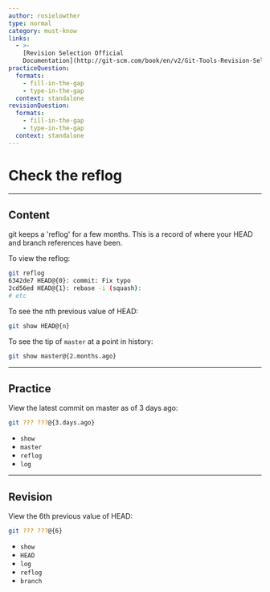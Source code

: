 ```yaml
---
author: rosielowther
type: normal
category: must-know
links:
  - >-
    [Revision Selection Official
    Documentation](http://git-scm.com/book/en/v2/Git-Tools-Revision-Selection){website}
practiceQuestion:
  formats:
    - fill-in-the-gap
    - type-in-the-gap
  context: standalone
revisionQuestion:
  formats:
    - fill-in-the-gap
    - type-in-the-gap
  context: standalone
---
```


# Check the reflog


---

## Content

git keeps a 'reflog' for a few months. This is a record of where your HEAD and branch references have been.

To view the reflog:

```bash
git reflog
6342de7 HEAD@{0}: commit: Fix typo
2cd56ed HEAD@{1}: rebase -i (squash):
# etc
```

To see the nth previous value of HEAD:

```bash
git show HEAD@{n}
```

To see the tip of `master` at a point in history:

```bash
git show master@{2.months.ago}
```


---

## Practice

View the latest commit on master as of 3 days ago:

```bash
git ??? ???@{3.days.ago}
```

- `show`
- `master`
- `reflog`
- `log`


---

## Revision

View the 6th previous value of HEAD:

```bash
git ??? ???@{6}
```

- `show`
- `HEAD`
- `log`
- `reflog`
- `branch`
